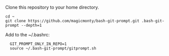 Clone this repository to your home directory.
```
cd ~
git clone https://github.com/magicmonty/bash-git-prompt.git .bash-git-prompt --depth=1
```

Add to the ~/.bashrc:

```
  GIT_PROMPT_ONLY_IN_REPO=1
  source ~/.bash-git-prompt/gitprompt.sh
```
